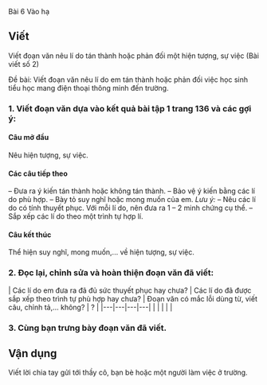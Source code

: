 Bài
6
Vào hạ

## Viết

Viết đoạn văn
nêu lí do tán thành hoặc phản đối một hiện tượng, sự việc
(Bài viết số 2)

Đề bài: Viết đoạn văn nêu lí do em tán thành hoặc phản đối việc học sinh tiểu học mang điện thoại thông minh đến trường.
### 1. Viết đoạn văn dựa vào kết quả bài tập 1 trang 136 và các gợi ý:

#### Câu mở đầu

Nêu hiện tượng, sự việc.

#### Các câu tiếp theo

– Đưa ra ý kiến tán thành hoặc không tán thành.
– Bảo vệ ý kiến bằng các lí do phù hợp.
– Bày tỏ suy nghĩ hoặc mong muốn của em.
_Lưu ý:_
– Nêu các lí do có tính thuyết phục. Với mỗi lí do, nên đưa ra 1 – 2 minh chứng cụ thể.
– Sắp xếp các lí do theo một trình tự hợp lí.

#### Câu kết thúc

Thể hiện suy nghĩ, mong muốn,... về hiện tượng, sự việc.

### 2. Đọc lại, chỉnh sửa và hoàn thiện đoạn văn đã viết:

| Các lí do em
  đưa ra đã đủ
  sức thuyết phục
  hay chưa? | Các lí do đã
  được sắp xếp
  theo trình tự phù
  hợp hay chưa? | Đoạn văn có
  mắc lỗi dùng từ,
  viết câu, chỉnh
  tả,... không? | ? |
|---|---|---|---|
| | | | |

### 3. Cùng bạn trưng bày đoạn văn đã viết.

## Vận dụng

Viết lời chia tay gửi tới thầy cô, bạn bè hoặc một người làm việc ở trường.

